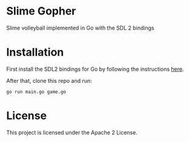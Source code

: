 # Slime Gopher

Slime volleyball implemented in Go with the SDL 2 bindings


# Installation

First install the SDL2 bindings for Go by following the instructions
[here](https://github.com/veandco/go-sdl2).

After that, clone this repo and run:

    go run main.go game.go

# License

This project is licensed under the Apache 2 License.